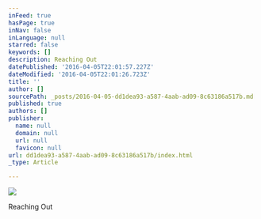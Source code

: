 ```yaml
---
inFeed: true
hasPage: true
inNav: false
inLanguage: null
starred: false
keywords: []
description: Reaching Out
datePublished: '2016-04-05T22:01:57.227Z'
dateModified: '2016-04-05T22:01:26.723Z'
title: ''
author: []
sourcePath: _posts/2016-04-05-dd1dea93-a587-4aab-ad09-8c63186a517b.md
published: true
authors: []
publisher:
  name: null
  domain: null
  url: null
  favicon: null
url: dd1dea93-a587-4aab-ad09-8c63186a517b/index.html
_type: Article

---
```

![](https://the-grid-user-content.s3-us-west-2.amazonaws.com/cd94b687-8f70-4c98-8e20-e33d20475132.jpg)

Reaching Out